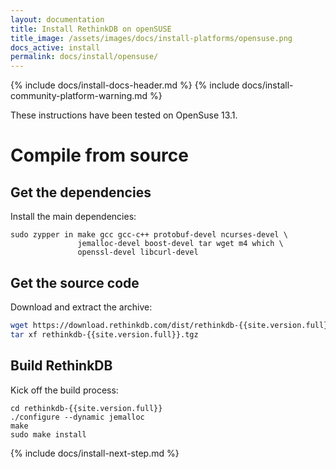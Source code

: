 ```yaml
---
layout: documentation
title: Install RethinkDB on openSUSE
title_image: /assets/images/docs/install-platforms/opensuse.png
docs_active: install
permalink: docs/install/opensuse/
---
```

{% include docs/install-docs-header.md %}
{% include docs/install-community-platform-warning.md %}

These instructions have been tested on OpenSuse 13.1.

# Compile from source #

## Get the dependencies ##

Install the main dependencies:

```
sudo zypper in make gcc gcc-c++ protobuf-devel ncurses-devel \
               jemalloc-devel boost-devel tar wget m4 which \
               openssl-devel libcurl-devel
```

## Get the source code ##

Download and extract the archive:

```bash
wget https://download.rethinkdb.com/dist/rethinkdb-{{site.version.full}}.tgz
tar xf rethinkdb-{{site.version.full}}.tgz
```

## Build RethinkDB ##

Kick off the build process:

```
cd rethinkdb-{{site.version.full}}
./configure --dynamic jemalloc
make
sudo make install
```

{% include docs/install-next-step.md %}

